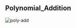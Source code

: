 ## Polynomial_Addition
![poly-add](https://user-images.githubusercontent.com/99868658/207058637-0dcb8561-254f-424a-ad50-e4832a08db31.jpg)
